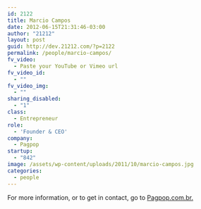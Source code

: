 ```yaml
---
id: 2122
title: Marcio Campos
date: 2012-06-15T21:31:46-03:00
author: "21212"
layout: post
guid: http://dev.21212.com/?p=2122
permalink: /people/marcio-campos/
fv_video:
  - Paste your YouTube or Vimeo url
fv_video_id:
  - ""
fv_video_img:
  - ""
sharing_disabled:
  - "1"
class:
  - Entrepreneur
role:
  - 'Founder & CEO'
company:
  - Pagpop
startup:
  - "842"
image: /assets/wp-content/uploads/2011/10/marcio-campos.jpg
categories:
  - people
---
```

For more information, or to get in contact, go to <a href="http://www.pagpop.com.br." target="_blank">Pagpop.com.br.</a>